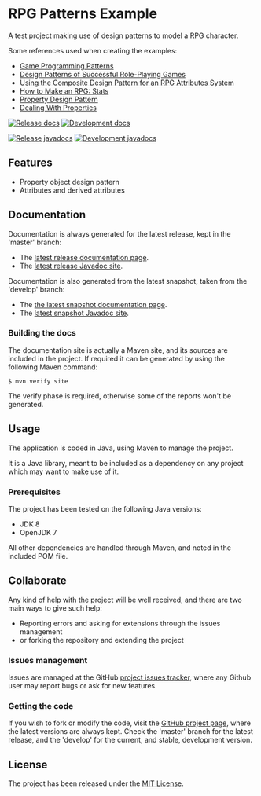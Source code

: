 # RPG Patterns Example

A test project making use of design patterns to model a RPG character.

Some references used when creating the examples:

* [Game Programming Patterns](http://gameprogrammingpatterns.com)
* [Design Patterns of Successful
Role-Playing Games](http://legendaryquest.netfirms.com/books/RPG_Design_Patterns_9_13_09.pdf)
* [Using the Composite Design Pattern for an RPG Attributes System](https://gamedevelopment.tutsplus.com/tutorials/using-the-composite-design-pattern-for-an-rpg-attributes-system--gamedev-243)
* [How to Make an RPG: Stats](http://howtomakeanrpg.com/a/how-to-make-an-rpg-stats.html)
* [Property Design Pattern](https://github.com/iluwatar/java-design-patterns/tree/master/property)
* [Dealing With Properties](https://www.martinfowler.com/apsupp/properties.pdf)

[![Release docs](https://img.shields.io/badge/docs-release-blue.svg)][site-release]
[![Development docs](https://img.shields.io/badge/docs-develop-blue.svg)][site-develop]

[![Release javadocs](https://img.shields.io/badge/javadocs-release-blue.svg)][javadoc-release]
[![Development javadocs](https://img.shields.io/badge/javadocs-develop-blue.svg)][javadoc-develop]

## Features

- Property object design pattern
- Attributes and derived attributes

## Documentation

Documentation is always generated for the latest release, kept in the 'master' branch:

- The [latest release documentation page][site-release].
- The [latest release Javadoc site][javadoc-release].

Documentation is also generated from the latest snapshot, taken from the 'develop' branch:

- The [the latest snapshot documentation page][site-develop].
- The [latest snapshot Javadoc site][javadoc-develop].

### Building the docs

The documentation site is actually a Maven site, and its sources are included in the project. If required it can be generated by using the following Maven command:

```
$ mvn verify site
```

The verify phase is required, otherwise some of the reports won't be generated.

## Usage

The application is coded in Java, using Maven to manage the project.

It is a Java library, meant to be included as a dependency on any project which may want to make use of it.

### Prerequisites

The project has been tested on the following Java versions:
* JDK 8
* OpenJDK 7

All other dependencies are handled through Maven, and noted in the included POM file.

## Collaborate

Any kind of help with the project will be well received, and there are two main ways to give such help:

- Reporting errors and asking for extensions through the issues management
- or forking the repository and extending the project

### Issues management

Issues are managed at the GitHub [project issues tracker][issues], where any Github user may report bugs or ask for new features.

### Getting the code

If you wish to fork or modify the code, visit the [GitHub project page][scm], where the latest versions are always kept. Check the 'master' branch for the latest release, and the 'develop' for the current, and stable, development version.

## License

The project has been released under the [MIT License][license].

[issues]: https://github.com/bernardo-mg/rpg-patterns-example/issues
[javadoc-develop]: https://docs.bernardomg.com/development/maven/rpg-patterns-example/apidocs
[javadoc-release]: https://docs.bernardomg.com/maven/rpg-patterns-example/apidocs
[license]: http://www.opensource.org/licenses/mit-license.php
[scm]: https://github.com/bernardo-mg/rpg-patterns-example
[site-develop]: https://docs.bernardomg.com/development/maven/rpg-patterns-example
[site-release]: https://docs.bernardomg.com/maven/rpg-patterns-example

